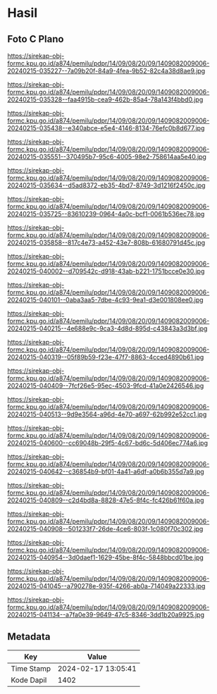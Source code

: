 # Hasil

## Foto C Plano

https://sirekap-obj-formc.kpu.go.id/a874/pemilu/pdpr/14/09/08/20/09/1409082009006-20240215-035227--7a09b20f-84a9-4fea-9b52-82c4a38d8ae9.jpg

https://sirekap-obj-formc.kpu.go.id/a874/pemilu/pdpr/14/09/08/20/09/1409082009006-20240215-035328--faa4915b-cea9-462b-85a4-78a143f4bbd0.jpg

https://sirekap-obj-formc.kpu.go.id/a874/pemilu/pdpr/14/09/08/20/09/1409082009006-20240215-035438--e340abce-e5e4-4146-8134-76efc0b8d677.jpg

https://sirekap-obj-formc.kpu.go.id/a874/pemilu/pdpr/14/09/08/20/09/1409082009006-20240215-035551--370495b7-95c6-4005-98e2-758614aa5e40.jpg

https://sirekap-obj-formc.kpu.go.id/a874/pemilu/pdpr/14/09/08/20/09/1409082009006-20240215-035634--d5ad8372-eb35-4bd7-8749-3d1216f2450c.jpg

https://sirekap-obj-formc.kpu.go.id/a874/pemilu/pdpr/14/09/08/20/09/1409082009006-20240215-035725--83610239-0964-4a0c-bcf1-0061b536ec78.jpg

https://sirekap-obj-formc.kpu.go.id/a874/pemilu/pdpr/14/09/08/20/09/1409082009006-20240215-035858--817c4e73-a452-43e7-808b-61680791d45c.jpg

https://sirekap-obj-formc.kpu.go.id/a874/pemilu/pdpr/14/09/08/20/09/1409082009006-20240215-040002--d709542c-d918-43ab-b221-1751bcce0e30.jpg

https://sirekap-obj-formc.kpu.go.id/a874/pemilu/pdpr/14/09/08/20/09/1409082009006-20240215-040101--0aba3aa5-7dbe-4c93-9ea1-d3e001808ee0.jpg

https://sirekap-obj-formc.kpu.go.id/a874/pemilu/pdpr/14/09/08/20/09/1409082009006-20240215-040215--4e688e9c-9ca3-4d8d-895d-c43843a3d3bf.jpg

https://sirekap-obj-formc.kpu.go.id/a874/pemilu/pdpr/14/09/08/20/09/1409082009006-20240215-040319--05f89b59-f23e-47f7-8863-4cced4890b61.jpg

https://sirekap-obj-formc.kpu.go.id/a874/pemilu/pdpr/14/09/08/20/09/1409082009006-20240215-040409--7fcf26e5-95ec-4503-9fcd-41a0e2426546.jpg

https://sirekap-obj-formc.kpu.go.id/a874/pemilu/pdpr/14/09/08/20/09/1409082009006-20240215-040513--9d9e3564-a96d-4e70-a697-62b992e52cc1.jpg

https://sirekap-obj-formc.kpu.go.id/a874/pemilu/pdpr/14/09/08/20/09/1409082009006-20240215-040600--cc69048b-29f5-4c67-bd6c-5d406ec774a6.jpg

https://sirekap-obj-formc.kpu.go.id/a874/pemilu/pdpr/14/09/08/20/09/1409082009006-20240215-040642--c36854b9-bf01-4a41-a6df-a0b6b355d7a9.jpg

https://sirekap-obj-formc.kpu.go.id/a874/pemilu/pdpr/14/09/08/20/09/1409082009006-20240215-040809--c2d4bd8a-8828-47e5-8f4c-fc426b61f60a.jpg

https://sirekap-obj-formc.kpu.go.id/a874/pemilu/pdpr/14/09/08/20/09/1409082009006-20240215-040908--501233f7-26de-4ce6-803f-1c080f70c302.jpg

https://sirekap-obj-formc.kpu.go.id/a874/pemilu/pdpr/14/09/08/20/09/1409082009006-20240215-040954--3d0daef1-1629-45be-8f4c-5848bbcd01be.jpg

https://sirekap-obj-formc.kpu.go.id/a874/pemilu/pdpr/14/09/08/20/09/1409082009006-20240215-041045--a790278e-935f-4266-ab0a-714049a22333.jpg

https://sirekap-obj-formc.kpu.go.id/a874/pemilu/pdpr/14/09/08/20/09/1409082009006-20240215-041134--a7fa0e39-9649-47c5-8346-3dd1b20a9925.jpg


## Metadata

| Key        | Value               |
| ---------- | ------------------- |
| Time Stamp | 2024-02-17 13:05:41 |
| Kode Dapil | 1402                |



